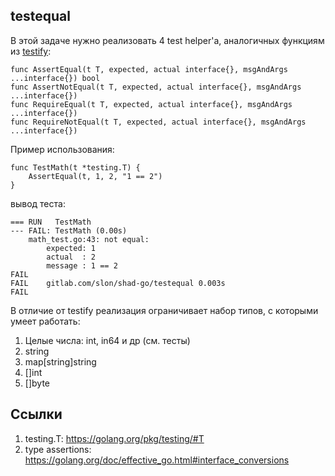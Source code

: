 ## testequal

В этой задаче нужно реализовать 4 test helper'а, аналогичных функциям из [testify](https://github.com/stretchr/testify):

```
func AssertEqual(t T, expected, actual interface{}, msgAndArgs ...interface{}) bool
func AssertNotEqual(t T, expected, actual interface{}, msgAndArgs ...interface{})
func RequireEqual(t T, expected, actual interface{}, msgAndArgs ...interface{})
func RequireNotEqual(t T, expected, actual interface{}, msgAndArgs ...interface{})
```

Пример использования:
```
func TestMath(t *testing.T) {
	AssertEqual(t, 1, 2, "1 == 2")
}
```
вывод теста:
```
=== RUN   TestMath
--- FAIL: TestMath (0.00s)
    math_test.go:43: not equal:
        expected: 1
        actual  : 2
        message : 1 == 2
FAIL
FAIL    gitlab.com/slon/shad-go/testequal 0.003s
FAIL
```

В отличие от testify реализация ограничивает набор типов, с которыми умеет работать:
1. Целые числа: int, in64 и др (см. тесты)
2. string
3. map[string]string
4. []int
5. []byte

## Ссылки

1. testing.T: https://golang.org/pkg/testing/#T
2. type assertions: https://golang.org/doc/effective_go.html#interface_conversions
